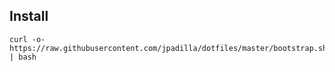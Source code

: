 
## Install

```
curl -o- https://raw.githubusercontent.com/jpadilla/dotfiles/master/bootstrap.sh | bash
```
